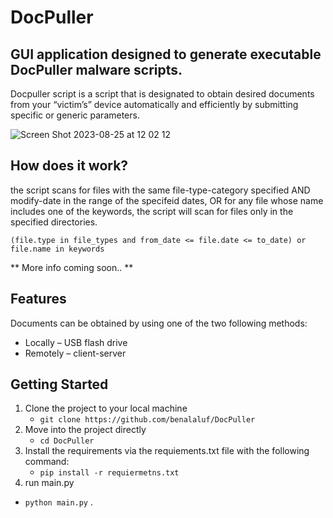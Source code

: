 # DocPuller
## GUI application designed to generate executable DocPuller malware scripts. 
Docpuller script is a script that is designated to obtain desired documents from your “victim’s” device automatically and efficiently by submitting specific or generic parameters.     

![Screen Shot 2023-08-25 at 12 02 12](https://github.com/benalaluf/DocPuller/assets/94129183/c1df8645-f820-4687-bda7-d1973bb45a16)

## How does it work?
the script scans for files with the same file-type-category specified AND modify-date in the range of the specifeid dates,
OR for any file whose name includes one of the keywords, the script will scan for files only in the specified directories.

`(file.type in file_types and from_date <= file.date <= to_date) or file.name in keywords`

** More info coming soon.. **

## Features

Documents can be obtained by using one of the two following methods:

*  Locally – USB flash drive
*  Remotely – client-server

## Getting Started
1. Clone the project to your local machine
   - `git clone https://github.com/benalaluf/DocPuller`
2. Move into the project directly
   - `cd DocPuller`
3. Install the requirements via the requiements.txt file with the following command:
   - `pip install -r requiermetns.txt`
4. run main.py
  - `python main.py`
.
